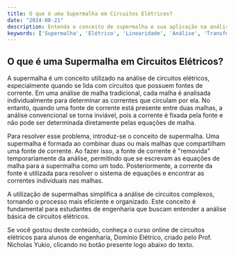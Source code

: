 ```yaml
---
title: O que é uma Supermalha em Circuitos Elétricos?
date: "2024-08-21"
description: Entenda o conceito de supermalha e sua aplicação na análise de circuitos elétricos.
keywords: ['Supermalha', 'Elétrico', 'Linearidade', 'Análise', 'Transformação', 'Circuito', 'Transferência']
---
```


## O que é uma Supermalha em Circuitos Elétricos?

A supermalha é um conceito utilizado na análise de circuitos elétricos, especialmente quando se lida com circuitos que possuem fontes de corrente. Em uma análise de malha tradicional, cada malha é analisada individualmente para determinar as correntes que circulam por ela. No entanto, quando uma fonte de corrente está presente entre duas malhas, a análise convencional se torna inviável, pois a corrente é fixada pela fonte e não pode ser determinada diretamente pelas equações de malha.

Para resolver esse problema, introduz-se o conceito de supermalha. Uma supermalha é formada ao combinar duas ou mais malhas que compartilham uma fonte de corrente. Ao fazer isso, a fonte de corrente é "removida" temporariamente da análise, permitindo que se escrevam as equações de malha para a supermalha como um todo. Posteriormente, a corrente da fonte é utilizada para resolver o sistema de equações e encontrar as correntes individuais nas malhas.

A utilização de supermalhas simplifica a análise de circuitos complexos, tornando o processo mais eficiente e organizado. Este conceito é fundamental para estudantes de engenharia que buscam entender a análise básica de circuitos elétricos.

Se você gostou deste conteúdo, conheça o curso online de circuitos elétricos para alunos de engenharia, Domínio Elétrico, criado pelo Prof. Nicholas Yukio, clicando no botão presente logo abaixo do texto.